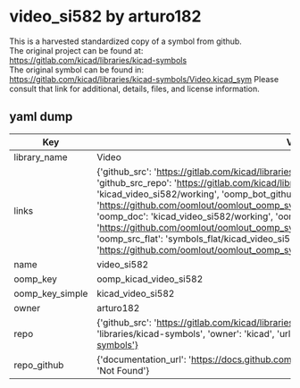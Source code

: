 # video_si582 by arturo182  
This is a harvested standardized copy of a symbol from github.  
The original project can be found at:  
https://gitlab.com/kicad/libraries/kicad-symbols  
The original symbol can be found in:
https://gitlab.com/kicad/libraries/kicad-symbols/Video.kicad_sym
Please consult that link for additional, details, files, and license information.  
## yaml dump  
| Key | Value |  
| --- | --- |  
| library_name | Video |  
| links | {'github_src': 'https://gitlab.com/kicad/libraries/kicad-symbols/Video.kicad_sym', 'github_src_repo': 'https://gitlab.com/kicad/libraries/kicad-symbols', 'oomp_bot': 'kicad_video_si582/working', 'oomp_bot_github': 'https://github.com/oomlout/oomlout_oomp_symbol_bot/tree/main/kicad_video_si582/working', 'oomp_doc': 'kicad_video_si582/working', 'oomp_doc_github': 'https://github.com/oomlout/oomlout_oomp_symbol_doc/tree/main/kicad_video_si582/working', 'oomp_src_flat': 'symbols_flat/kicad_video_si582/working', 'oomp_src_flat_github': 'https://github.com/oomlout/oomlout_oomp_symbol_src/tree/main/kicad_video_si582/working'} |  
| name | video_si582 |  
| oomp_key | oomp_kicad_video_si582 |  
| oomp_key_simple | kicad_video_si582 |  
| owner | arturo182 |  
| repo | {'github_src': 'https://gitlab.com/kicad/libraries/kicad-symbols/Video.kicad_sym', 'name': 'libraries/kicad-symbols', 'owner': 'kicad', 'url': 'https://gitlab.com/kicad/libraries/kicad-symbols'} |  
| repo_github | {'documentation_url': 'https://docs.github.com/rest/repos/repos#get-a-repository', 'message': 'Not Found'} |  

